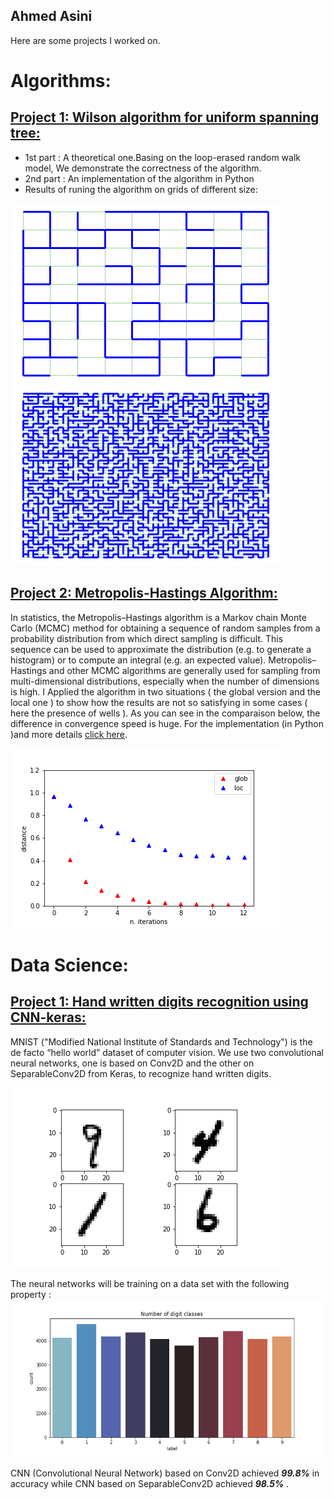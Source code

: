 ## Ahmed Asini
Here are some projects I worked on.
# Algorithms:
## [Project 1: Wilson algorithm for uniform spanning tree:](https://github.com/AhmedASN/Wilson-Algorithm-for-uniform-spanning-tree)
* 1st part : A theoretical one.Basing on the loop-erased random walk model, We demonstrate the correctness of the algorithm.
* 2nd part : An implementation of the algorithm in Python 
* Results of runing the algorithm on grids of different size:  

![](Images/Grid%20and%20UST.png) 
![](Images/Grid%20and%20UST2.png)

## [Project 2: Metropolis-Hastings Algorithm:](https://github.com/AhmedASN/Metropolis-Hastings-Algorithm)
In statistics, the Metropolis–Hastings algorithm is a Markov chain Monte Carlo (MCMC) method for obtaining a sequence of random samples from a probability distribution from which direct sampling is difficult. This sequence can be used to approximate the distribution (e.g. to generate a histogram) or to compute an integral (e.g. an expected value). Metropolis–Hastings and other MCMC algorithms are generally used for sampling from multi-dimensional distributions, especially when the number of dimensions is high. 
I Applied the algorithm in two situations ( the global version and the local one ) to show how the results are not so satisfying in some cases ( here the presence of wells ). As you can see in the comparaison below, the difference in convergence speed is huge. For the implementation (in Python )and more details [click here](https://github.com/AhmedASN/Metropolis-Hastings-Algorithm).

![](Metropolis-Hastings%20Algorithm%20Images/glob%20and%20loc.png)

# Data Science:
## [Project 1: Hand written digits recognition using CNN-keras:](https://github.com/AhmedASN/Hand-written-digits-recognition-CNN-keras-)
MNIST ("Modified National Institute of Standards and Technology") is the de facto “hello world” dataset of computer vision. We use two convolutional neural networks, one is based on Conv2D and the other on SeparableConv2D from Keras,  to recognize hand written digits.

![Samples](Images2/samples.png)

The neural networks will be training on a data set with the following property :
![Number of digit classes](Images2/Number%20of%20digit%20classes.png)

CNN (Convolutional Neural Network) based on Conv2D achieved ***99.8%*** in accuracy while CNN based on SeparableConv2D achieved ***98.5%*** .

